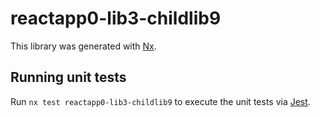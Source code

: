 # reactapp0-lib3-childlib9

This library was generated with [Nx](https://nx.dev).

## Running unit tests

Run `nx test reactapp0-lib3-childlib9` to execute the unit tests via [Jest](https://jestjs.io).
